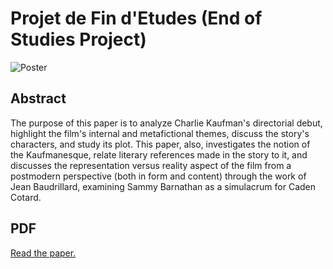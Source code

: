 # Projet de Fin d'Etudes (End of Studies Project)

![Poster](https://images.moviesanywhere.com/812fde0dd62b1e03a0d2e23874127365/c2bd8a06-b8bb-499c-bc2f-53a401d1255f.jpg?r=3x1&w=1200)

## Abstract

The purpose of this paper is to analyze Charlie Kaufman's directorial debut, highlight the film's internal and metafictional themes, discuss the story's characters, and study its plot. This paper, also, investigates the notion of the Kaufmanesque, relate literary references made in the story to it, and discusses the representation versus reality aspect of the film from a postmodern perspective (both in form and content) through the work of Jean Baudrillard, examining Sammy Barnathan as a simulacrum for Caden Cotard.

## PDF

[Read the paper.](https://docs.google.com/viewer?url=https://raw.githubusercontent.com/smhmd/pfe-2020/master/synecdoche-and-simulation.pdf)
